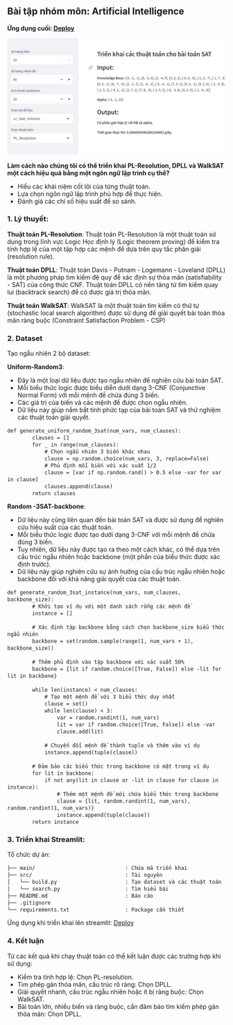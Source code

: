 ## Bài tập nhóm môn: Artificial Intelligence
**Ứng dụng cuối: [Deploy](https://nhom1-trituetunhien.streamlit.app/)**

![Home](src\home.png)

**Làm cách nào chúng tôi có thể triển khai PL-Resolution, DPLL và WalkSAT một cách hiệu quả bằng một ngôn ngữ lập trình cụ thể?**
- Hiểu các khái niệm cốt lõi của từng thuật toán.
- Lựa chọn ngôn ngữ lập trình phù hợp để thực hiện.
- Đánh giá các chỉ số hiệu suất để so sánh.

### 1. Lý thuyết:
**Thuật toán PL-Resolution**:
Thuật toán PL-Resolution là một thuật toán sử dụng trong lĩnh vực Logic Học định lý (Logic theorem proving) để kiểm tra tính hợp lệ của một tập hợp các mệnh đề dựa trên quy tắc phân giải (resolution rule).

**Thuật toán DPLL**:
 Thuật toán Davis - Putnam - Logemann - Loveland (DPLL) là một phương pháp tìm kiếm đệ quy để xác định sự thỏa mãn (satisfiability - SAT) của công thức CNF. Thuật toán DPLL có nền tảng từ tìm kiếm quay lui (backtrack search) để có được giá trị thỏa mãn.

**Thuật toán WalkSAT**:
 WalkSAT là một thuật toán tìm kiếm có thứ tự (stochastic local search algorithm) được sử dụng để giải quyết bài toán thỏa mãn ràng buộc (Constraint Satisfaction Problem - CSP)
### 2. Dataset
Tạo ngẫu nhiên 2 bộ dataset:

**Uniform-Random3**: 
- Đây là một loại dữ liệu được tạo ngẫu nhiên để nghiên cứu bài toán SAT.
- Mỗi biểu thức logic được biểu diễn dưới dạng 3-CNF (Conjunctive Normal Form) với mỗi mệnh đề chứa đúng 3 biến.
- Các giá trị của biến và các mệnh đề được chọn ngẫu nhiên.
- Dữ liệu này giúp nắm bắt tính phức tạp của bài toán SAT và thử nghiệm các thuật toán giải quyết.
```
def generate_uniform_random_3sat(num_vars, num_clauses):
        clauses = []
        for _ in range(num_clauses):
            # Chọn ngẫu nhiên 3 biến khác nhau
            clause = np.random.choice(num_vars, 3, replace=False)
            # Phủ định mỗi biến với xác suất 1/2
            clause = [var if np.random.rand() > 0.5 else -var for var in clause]
            clauses.append(clause)
        return clauses
```

**Random -3SAT-backbone**:
- Dữ liệu này cũng liên quan đến bài toán SAT và được sử dụng để nghiên cứu hiệu suất của các thuật toán.
- Mỗi biểu thức logic được tạo dưới dạng 3-CNF với mỗi mệnh đề chứa đúng 3 biến.
- Tuy nhiên, dữ liệu này được tạo ra theo một cách khác, có thể dựa trên cấu trúc ngẫu nhiên hoặc backbone (một phần của biểu thức được xác định trước).
- Dữ liệu này giúp nghiên cứu sự ảnh hưởng của cấu trúc ngẫu nhiên hoặc backbone đối với khả năng giải quyết của các thuật toán.
```
def generate_random_3sat_instance(num_vars, num_clauses, backbone_size):
        # Khởi tạo ví dụ với một danh sách rỗng các mệnh đề
        instance = []

        # Xác định tập backbone bằng cách chọn backbone_size biểu thức ngẫu nhiên
        backbone = set(random.sample(range(1, num_vars + 1), backbone_size))

        # Thêm phủ định vào tập backbone với xác suất 50%
        backbone = {lit if random.choice([True, False]) else -lit for lit in backbone}

        while len(instance) < num_clauses:
            # Tạo một mệnh đề với 3 biểu thức duy nhất
            clause = set()
            while len(clause) < 3:
                var = random.randint(1, num_vars)
                lit = var if random.choice([True, False]) else -var
                clause.add(lit)

            # Chuyển đổi mệnh đề thành tuple và thêm vào ví dụ
            instance.append(tuple(clause))

        # Đảm bảo các biểu thức trong backbone có mặt trong ví dụ
        for lit in backbone:
            if not any(lit in clause or -lit in clause for clause in instance):
                # Thêm một mệnh đề mới chứa biểu thức trong backbone
                clause = {lit, random.randint(1, num_vars), random.randint(1, num_vars)}
                instance.append(tuple(clause))
        return instance
```
### 3. Triển khai Streamlit:
Tổ chức dự án:
```
├── main/                             : Chứa mã triển khai
├── src/                              : Tài nguyên
│   └── build.py                      : Tạo dataset và các thuật toán
│   └── search.py                     : Tìm hiểu bài
├── README.md                         : Báo cáo
├── .gitignore                        
└── requirements.txt                  : Package cần thiết 
```

Ứng dụng khi triển khai lên streamlit: [Deploy](https://nhom1-trituetunhien.streamlit.app/)


### 4. Kết luận
Từ các kết quả khi chạy thuật toán có thể kết luận được các trường hợp khi sử dụng:
- Kiểm tra tính hợp lệ: Chọn PL-resolution.
- Tìm phép gán thỏa mãn, cấu trúc rõ ràng: Chọn DPLL.
- Giải quyết nhanh, cấu trúc ngẫu nhiên hoặc ít bị ràng buộc: Chọn WalkSAT.
- Bài toán lớn, nhiều biến và ràng buộc, cần đảm bảo tìm kiếm phép gán thỏa mãn: Chọn DPLL.
